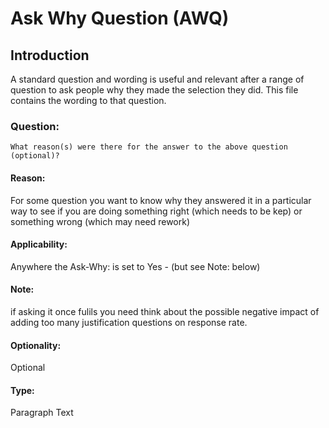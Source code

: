 # Ask Why Question (AWQ)

## Introduction
A standard question and wording is useful and relevant after a range of question to ask people why they made the selection they did. This file contains the wording to that question.

### Question:
```
What reason(s) were there for the answer to the above question (optional)?
```

#### Reason:
For some question you want to know why they answered it in a particular way to see if you are doing something right (which needs to be kep) or something wrong (which may need rework)

#### Applicability:
Anywhere the Ask-Why: is set to Yes - (but see Note: below)

#### Note: 
if asking it once fulils you need think about the possible negative impact of adding too many justification questions on response rate.

#### Optionality:
Optional

#### Type:
Paragraph Text

